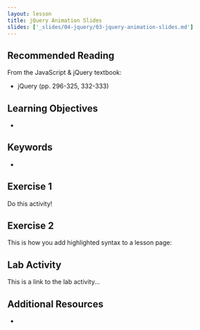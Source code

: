 ```yaml
---
layout: lesson
title: jQuery Animation Slides
slides: ['_slides/04-jquery/03-jquery-animation-slides.md']
---
```


## Recommended Reading

From the JavaScript & jQuery textbook:

- jQuery (pp. 296-325, 332-333)

## Learning Objectives

-

## Keywords

-

## Exercise 1

Do this activity!

## Exercise 2

This is how you add highlighted syntax to a lesson page:

## Lab Activity

This is a link to the lab activity...

## Additional Resources

-
